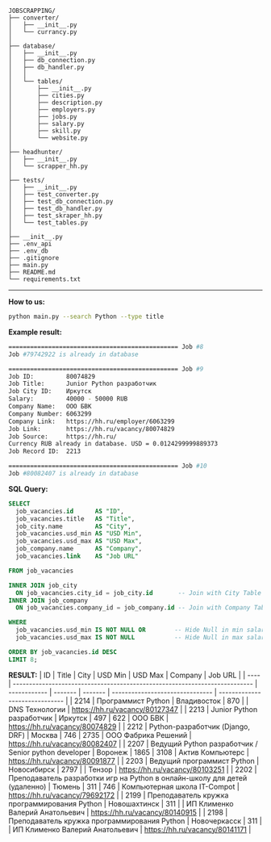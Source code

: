 
```
JOBSCRAPPING/
├── converter/
│   ├── __init__.py
│   └── currancy.py
│
├── database/
│   ├── __init__.py
│   ├── db_connection.py
│   ├── db_handler.py
│   │
│   └── tables/
│       ├── __init__.py
│       ├── cities.py
│       ├── description.py
│       ├── employers.py
│       ├── jobs.py
│       ├── salary.py
│       ├── skill.py
│       └── website.py
│
├── headhunter/
│   ├── __init__.py
│   └── scrapper_hh.py
│   
├── tests/
│   ├── __init__.py
│   ├── test_converter.py
│   ├── test_db_connection.py
│   ├── test_db_handler.py
│   ├── test_skraper_hh.py
│   └── test_tables.py
│   
├── __init__.py
├── .env_api
├── .env_db
├── .gitignore
├── main.py
├── README.md
└── requirements.txt

```

---

**How to us:**
```sh
python main.py --search Python --type title
```

**Example result:**
```sh
=============================================== Job #8
Job #79742922 is already in database

=============================================== Job #9
Job ID:         80074829
Job Title:      Junior Python разработчик
Job City ID:    Иркутск
Salary:         40000 - 50000 RUB
Company Name:   ООО БВК
Company Number: 6063299
Company Link:   https://hh.ru/employer/6063299
Job Link:       https://hh.ru/vacancy/80074829
Job Source:     https://hh.ru/
Currency RUB already in database. USD = 0.0124299999889373
Job Record ID:  2213

=============================================== Job #10
Job #80082407 is already in database
```

**SQL Query:**
```sql
SELECT
  job_vacancies.id      AS "ID",
  job_vacancies.title   AS "Title",
  job_city.name         AS "City",
  job_vacancies.usd_min AS "USD Min",
  job_vacancies.usd_max AS "USD Max",
  job_company.name      AS "Company",
  job_vacancies.link    AS "Job URL"

FROM job_vacancies

INNER JOIN job_city     
  ON job_vacancies.city_id = job_city.id       -- Join with City Table
INNER JOIN job_company  
  ON job_vacancies.company_id = job_company.id -- Join with Company Table

WHERE                                          
  job_vacancies.usd_min IS NOT NULL OR        -- Hide Null in min salary OR
  job_vacancies.usd_max IS NOT NULL           -- Hide Null in max salary

ORDER BY job_vacancies.id DESC
LIMIT 8;
```

**RESULT:**
| ID   | Title                                                                      | City         | USD Min | USD Max | Company                         | Job URL                        |
| ---- | -------------------------------------------------------------------------- | ------------ | ------- | ------- | ------------------------------- | ------------------------------ |
| 2214 | Программист Python                                                         | Владивосток  | 870     |         | DNS Технологии                  | https://hh.ru/vacancy/80127347 |
| 2213 | Junior Python разработчик                                                  | Иркутск      | 497     | 622     | ООО БВК                         | https://hh.ru/vacancy/80074829 |
| 2212 | Python-разработчик (Django, DRF)                                           | Москва       | 746     | 2735    | ООО Фабрика Решений             | https://hh.ru/vacancy/80082407 |
| 2207 | Ведущий Python разработчик / Senior python developer                       | Воронеж      | 1865    | 3108    | Актив Компьютерс                | https://hh.ru/vacancy/80091877 |
| 2203 | Ведущий программист Python                                                 | Новосибирск  | 2797    |         | Тензор                          | https://hh.ru/vacancy/80103251 |
| 2202 | Преподаватель разработки игр на Python в онлайн-школу для детей (удаленно) | Тюмень       | 311     | 746     | Компьютерная школа IT-Compot    | https://hh.ru/vacancy/79692172 |
| 2199 | Преподаватель кружка программирования Python                               | Новошахтинск | 311     |         | ИП Клименко Валерий Анатольевич | https://hh.ru/vacancy/80140915 |
| 2198 | Преподаватель кружка программирования Python                               | Новочеркасск | 311     |         | ИП Клименко Валерий Анатольевич | https://hh.ru/vacancy/80141171 |